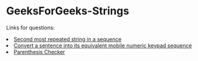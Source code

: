 # GeeksForGeeks-Strings

Links for questions:

<li> <a href = "https://practice.geeksforgeeks.org/problems/second-most-repeated-string-in-a-sequence0534/1#"> Second most repeated string in a sequence </a>  <br> </li>
<li> <a href = "https://practice.geeksforgeeks.org/problems/convert-a-sentence-into-its-equivalent-mobile-numeric-keypad-sequence0547/1"> Convert a sentence into its equivalent mobile numeric keypad sequence </a> <br> </li>
<li> <a href = "https://practice.geeksforgeeks.org/problems/parenthesis-checker2744/1#"> Parenthesis Checker </a>  <br> </li>
 
 
